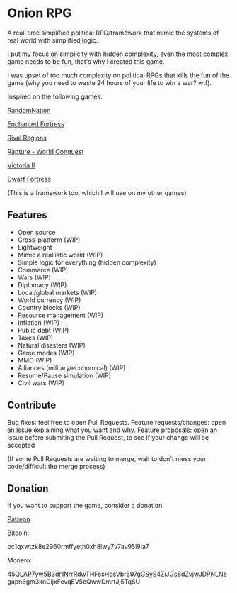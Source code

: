 # Onion RPG

A real-time simplified political RPG/framework that mimic the systems of real world with simplified logic.

I put my focus on simplicity with hidden complexity, even the most complex game needs to be fun, that's why I created this game.

I was upset of too much complexity on political RPGs that kills the fun of the game (why you need to waste 24 hours of your life to win a war? wtf).

Inspired on the following games:

[RandomNation](https://rosenburgergames.com/randomnation/)

[Enchanted Fortress](https://github.com/subchannel13/EnchantedFortress)

[Rival Regions](https://rivalregions.com/)

[Rapture - World Conquest](https://store.steampowered.com/app/547520/Rapture__World_Conquest/)

[Victoria II](https://store.steampowered.com/app/42960/Victoria_II/)

[Dwarf Fortress](http://www.bay12games.com/dwarves/)

(This is a framework too, which I will use on my other games)

## Features

- Open source
- Cross-platform (WIP)
- Lightweight
- Mimic a reallistic world (WIP)
- Simple logic for everything (hidden complexity)
- Commerce (WIP)
- Wars (WIP)
- Diplomacy (WIP)
- Local/global markets (WIP)
- World currency (WIP)
- Country blocks (WIP)
- Resource management (WIP)
- Inflation (WIP)
- Public debt (WIP)
- Taxes (WIP)
- Natural disasters (WIP)
- Game modes (WIP)
- MMO (WIP)
- Alliances (military/economical) (WIP)
- Resume/Pause simulation (WIP)
- Civil wars (WIP)

## Contribute

Bug fixes: feel free to open Pull Requests.
Feature requests/changes: open an Issue explaining what you want and why.
Feature proposals: open an Issue before submiting the Pull Request, to see if your change will be accepted

(If some Pull Requests are waiting to merge, wait to don't mess your code/difficult the merge process)

## Donation

If you want to support the game, consider a donation.

[Patreon](https://patreon.com/grey_parrot)

Bitcoin:

bc1qxwtzk8e2960rmffyeth0xh8lwy7v7av95l9la7

Monero:

45QLAP7yw5B3dr1NrrRdwTHFssHqsVbr597gGSyE4ZiJGs8dZvjwJDPNLNegapn8gm3knGijxFevqEV5eQwwDmrtJj5TqSU
